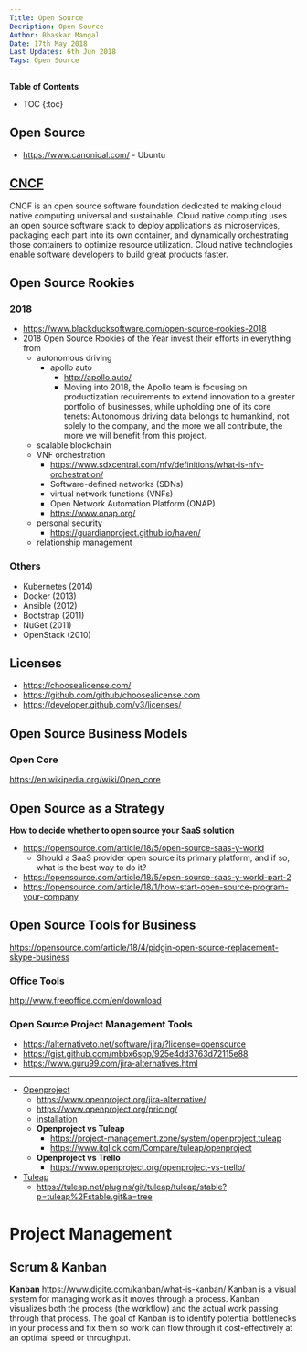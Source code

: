```yaml
---
Title: Open Source
Decription: Open Source
Author: Bhaskar Mangal
Date: 17th May 2018
Last Updates: 6th Jun 2018
Tags: Open Source
---
```


**Table of Contents**
* TOC
{:toc}


## Open Source

* https://www.canonical.com/ - Ubuntu

## [CNCF](https://www.cncf.io/)
CNCF is an open source software foundation dedicated to making cloud native computing universal and sustainable. Cloud native computing uses an open source software stack to deploy applications as microservices, packaging each part into its own container, and dynamically orchestrating those containers to optimize resource utilization. Cloud native technologies enable software developers to build great products faster.


## Open Source Rookies

### 2018
- https://www.blackducksoftware.com/open-source-rookies-2018
- 2018 Open Source Rookies of the Year invest their efforts in everything from
	* autonomous driving
		- apollo auto
			- http://apollo.auto/
			- Moving into 2018, the Apollo team is focusing on productization requirements to extend innovation to a greater portfolio of businesses, while upholding one of its core tenets: Autonomous driving data belongs to humankind, not solely to the company, and the more we all contribute, the more we will benefit from this project. 
	* scalable blockchain
	* VNF orchestration
		- https://www.sdxcentral.com/nfv/definitions/what-is-nfv-orchestration/
		- Software-defined networks (SDNs)
		- virtual network functions (VNFs)
		- Open Network Automation Platform (ONAP)
		- https://www.onap.org/
	* personal security
		- https://guardianproject.github.io/haven/
	* relationship management 

### Others
* Kubernetes (2014)
* Docker (2013)
* Ansible (2012)
* Bootstrap (2011)
* NuGet (2011)
* OpenStack (2010) 

## Licenses
* https://choosealicense.com/
* https://github.com/github/choosealicense.com
* https://developer.github.com/v3/licenses/

## Open Source Business Models

### Open Core
https://en.wikipedia.org/wiki/Open_core

## Open Source as a Strategy
**How to decide whether to open source your SaaS solution**
* https://opensource.com/article/18/5/open-source-saas-y-world
	- Should a SaaS provider open source its primary platform, and if so, what is the best way to do it?
* https://opensource.com/article/18/5/open-source-saas-y-world-part-2
* https://opensource.com/article/18/1/how-start-open-source-program-your-company

## Open Source Tools for Business
https://opensource.com/article/18/4/pidgin-open-source-replacement-skype-business

### Office Tools
http://www.freeoffice.com/en/download

### Open Source Project Management Tools
* https://alternativeto.net/software/jira/?license=opensource
* https://gist.github.com/mbbx6spp/925e4dd3763d72115e88
* https://www.guru99.com/jira-alternatives.html
---

* [Openproject](https://www.openproject.org)
	- https://www.openproject.org/jira-alternative/
	- https://www.openproject.org/pricing/
	- [installation](https://www.openproject.org/download-and-installation/#installation)
	* **Openproject vs Tuleap**
		- https://project-management.zone/system/openproject,tuleap
		- https://www.itqlick.com/Compare/tuleap/openproject
	* **Openproject vs Trello**
		- https://www.openproject.org/openproject-vs-trello/
* [Tuleap](https://www.tuleap.org/)
	- https://tuleap.net/plugins/git/tuleap/tuleap/stable?p=tuleap%2Fstable.git&a=tree

# Project Management

## Scrum & Kanban

**Kanban**
https://www.digite.com/kanban/what-is-kanban/
Kanban is a visual system for managing work as it moves through a process. Kanban visualizes both the process (the workflow) and the actual work passing through that process. The goal of Kanban is to identify potential bottlenecks in your process and fix them so work can flow through it cost-effectively at an optimal speed or throughput.

